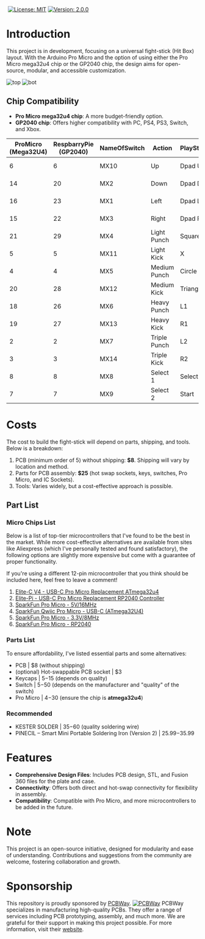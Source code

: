 
 [![License: MIT](https://img.shields.io/badge/License-MIT-yellow.svg)]( https://opensource.org/licenses/MIT ) [![Version: 2.0.0](https://img.shields.io/badge/Version-2.0.0-blue.svg)]( https://github.com/your-repo-link )
 

# Introduction
This project is in development, focusing on a universal fight-stick (Hit Box) layout. With the Arduino Pro Micro and the option of using either the Pro Micro mega32u4 chip or the GP2040 chip, the design aims for open-source, modular, and accessible customization.

![top](https://github.com/Taialt97/mini-hitbox-pcb/assets/45160819/a9b5a59a-0500-422f-be36-5845a719662f)
![bot](https://github.com/Taialt97/mini-hitbox-pcb/assets/45160819/0649b3d5-1120-448b-bb93-668e5914f3f8)

## Chip Compatibility
- **Pro Micro mega32u4 chip**: A more budget-friendly option.
- **GP2040 chip**: Offers higher compatibility with PC, PS4, PS3, Switch, and Xbox.

| ProMicro (Mega32U4) | RespbarryPie (GP2040) | NameOfSwitch | Action      | PlayStation   | Xbox   |
|---------------------|-----------------------|--------------|-------------|---------------|----------------|
| 6                   | 6                     | MX10         | Up         | Dpad Up   | Dpad Up             |            |                |
| 14                  | 20                    | MX2          | Down        |Dpad Down   | Dpad Down           |            |                |
| 16                  | 23                    | MX1          | Left        | Dpad Left   | Dpad Left           |            |                |
| 15                  | 22                    | MX3          | Right       | Dpad Right       | Dpad Right          |            |                |
| 21                  | 29                    | MX4          | Light Punch | Square        | X              |            |                |
| 5                   | 5                     | MX11         | Light Kick  | X             | A              |            |                |
| 4                   | 4                     | MX5          | Medium Punch| Circle        | B              |            |                |
| 20                  | 28                    | MX12         | Medium Kick | Triangle      | Y              |            |                |
| 18                  | 26                    | MX6          | Heavy Punch | L1            | LB             |            |                |
| 19                  | 27                    | MX13         | Heavy Kick  | R1            | RB             |            |                |
| 2                   | 2                     | MX7          | Triple Punch| L2            | LT             |            |                |
| 3                   | 3                     | MX14         | Triple Kick | R2            | RT             |            |                |
| 8                   | 8                     | MX8          | Select 1    | Select        | Back           |            |                |
| 7                   | 7                     | MX9          | Select 2    | Start         | Start          |            |                |

# Costs
The cost to build the fight-stick will depend on parts, shipping, and tools. Below is a breakdown:

1. PCB (minimum order of 5) without shipping: **$8**. Shipping will vary by location and method.
2. Parts for PCB assembly: **$25** (hot swap sockets, keys, switches, Pro Micro, and IC Sockets).
3. Tools: Varies widely, but a cost-effective approach is possible.

## Part List
### Micro Chips List
Below is a list of top-tier microcontrollers that I've found to be the best in the market. While more cost-effective alternatives are available from sites like Aliexpress (which I've personally tested and found satisfactory), the following options are slightly more expensive but come with a guarantee of proper functionality.

If you're using a different 12-pin microcontroller that you think should be included here, feel free to leave a comment!

1. [Elite-C V4 - USB-C Pro Micro Replacement ATmega32u4](https://keeb.io/collections/diy-parts/products/elite-c-low-profile-version-usb-c-pro-micro-replacement-atmega32u4) 
2. [Elite-Pi - USB-C Pro Micro Replacement RP2040 Controller](https://keeb.io/collections/diy-parts/products/elite-pi-usb-c-pro-micro-replacement-rp2040)
3. [SparkFun Pro Micro - 5V/16MHz ](https://www.sparkfun.com/products/12640)
4. [SparkFun Qwiic Pro Micro - USB-C (ATmega32U4)](https://www.sparkfun.com/products/15795)
5. [SparkFun Pro Micro - 3.3V/8MHz](https://www.sparkfun.com/products/12587)
6. [SparkFun Pro Micro - RP2040](https://www.sparkfun.com/products/18288)

### Parts List
To ensure affordability, I've listed essential parts and some alternatives:

- PCB | $8 (without shipping)
- (optional) Hot-swappable PCB socket | $3
- Keycaps | $5-$15 (depends on quality)
- Switch | $5-$50 (depends on the manufacturer and "quality" of the switch)
- Pro Micro | $4-$30 (ensure the chip is **atmega32u4**)

### Recommended
- KESTER SOLDER | $35-$60 (quality soldering wire)
- PINECIL – Smart Mini Portable Soldering Iron (Version 2) | $25.99-$35.99

# Features
- **Comprehensive Design Files**: Includes PCB design, STL, and Fusion 360 files for the plate and case.
- **Connectivity**: Offers both direct and hot-swap connectivity for flexibility in assembly.
- **Compatibility**: Compatible with Pro Micro, and more microcontrollers to be added in the future.

# Note
This project is an open-source initiative, designed for modularity and ease of understanding. Contributions and suggestions from the community are welcome, fostering collaboration and growth.

# Sponsorship
This repository is proudly sponsored by [PCBWay](https://www.pcbway.com/).
[![PCBWay](https://www.pcbway.com/img/logo2.png)](https://www.pcbway.com/)
PCBWay specializes in manufacturing high-quality PCBs. They offer a range of services including PCB prototyping, assembly, and much more. We are grateful for their support in making this project possible.
For more information, visit their [website](https://www.pcbway.com/).

